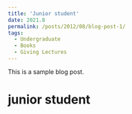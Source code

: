 ```yaml
---
title: 'Junior student'
date: 2021.8
permalink: /posts/2012/08/blog-post-1/
tags:
  - Undergraduate
  - Books
  - Giving Lectures
---
```


This is a sample blog post. 

junior student
======

